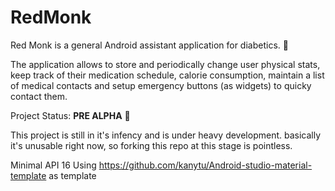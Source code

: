 # RedMonk
Red Monk is a general Android assistant application for diabetics. :rose:

The application allows to store and periodically change user physical stats, keep track of their medication schedule, calorie consumption, maintain a list of medical contacts and setup emergency buttons (as widgets) to quicky contact them.

Project Status: <b>PRE ALPHA</b> :wrench:

This project is still in it's infency and is under heavy development. basically it's unusable right now, so forking this repo at this stage is pointless.

Minimal API 16
Using https://github.com/kanytu/Android-studio-material-template as template
